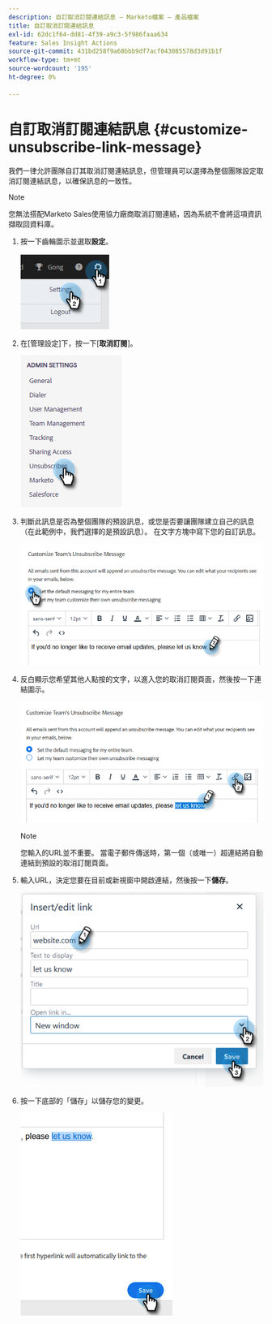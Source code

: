 ```yaml
---
description: 自訂取消訂閱連結訊息 — Marketo檔案 — 產品檔案
title: 自訂取消訂閱連結訊息
exl-id: 62dc1f64-dd81-4f39-a9c3-5f986faaa634
feature: Sales Insight Actions
source-git-commit: 431bd258f9a68bbb9df7acf043085578d3d91b1f
workflow-type: tm+mt
source-wordcount: '195'
ht-degree: 0%

---
```


# 自訂取消訂閱連結訊息 {#customize-unsubscribe-link-message}

我們一律允許團隊自訂其取消訂閱連結訊息，但管理員可以選擇為整個團隊設定取消訂閱連結訊息，以確保訊息的一致性。

>[!NOTE]
>
>您無法搭配Marketo Sales使用協力廠商取消訂閱連結，因為系統不會將這項資訊擷取回資料庫。

1. 按一下齒輪圖示並選取&#x200B;**設定**。

   ![](assets/customize-unsubscribe-link-message-1.png)

1. 在[管理設定]下，按一下[**取消訂閱**]。

   ![](assets/customize-unsubscribe-link-message-2.png)

1. 判斷此訊息是否為整個團隊的預設訊息，或您是否要讓團隊建立自己的訊息（在此範例中，我們選擇的是預設訊息）。 在文字方塊中寫下您的自訂訊息。

   ![](assets/customize-unsubscribe-link-message-3.png)

1. 反白顯示您希望其他人點按的文字，以進入您的取消訂閱頁面，然後按一下連結圖示。

   ![](assets/customize-unsubscribe-link-message-4.png)

   >[!NOTE]
   >
   >您輸入的URL並不重要。 當電子郵件傳送時，第一個（或唯一）超連結將自動連結到預設的取消訂閱頁面。

1. 輸入URL，決定您要在目前或新視窗中開啟連結，然後按一下&#x200B;**儲存**。

   ![](assets/customize-unsubscribe-link-message-5.png)

1. 按一下底部的「儲存&#x200B;**&#x200B;**」以儲存您的變更。

   ![](assets/customize-unsubscribe-link-message-6.png)
